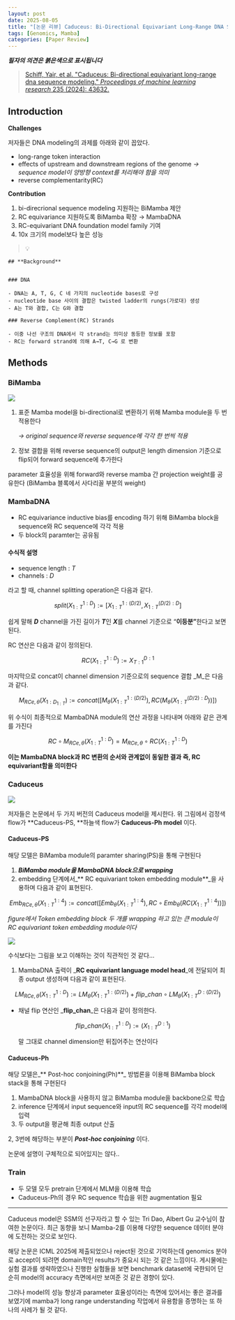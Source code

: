 ```yaml
---
layout: post
date: 2025-08-05
title: "[논문 리뷰] Caduceus: Bi-Directional Equivariant Long-Range DNA Sequence Modeling"
tags: [Genomics, Mamba]
categories: [Paper Review]
---
```


<span class="notion-red">_**필자의 의견은 붉은색으로 표시됩니다**_</span>


> [Schiff, Yair, et al. "Caduceus: Bi-directional equivariant long-range dna sequence modeling." ](https://pmc.ncbi.nlm.nih.gov/articles/PMC12189541/)[_Proceedings of machine learning research_](https://pmc.ncbi.nlm.nih.gov/articles/PMC12189541/)[ 235 (2024): 43632.](https://pmc.ncbi.nlm.nih.gov/articles/PMC12189541/)



## Introduction


**Challenges**


저자들은 DNA modeling의 과제를 아래와 같이 꼽았다.

- long-range token interaction
- effects of upstream and downstream regions of the genome 
_→ sequence model이 양방향 context를 처리해야 함을 의미_
- reverse complementarity(RC)

**Contribution**

1. bi-direcrional sequence modeling 지원하는 BiMamba 제안
1. RC equivariance 지원하도록 BiMamba 확장 → MambaDNA
1. RC-equivariant DNA foundation model family 기여
1. 10x 크기의 model보다 높은 성능

> 💡 


	## **Background**


	### DNA

	- DNA는 A, T, G, C 네 가지의 nucleotide bases로 구성
	- nucleotide base 사이의 결합은 twisted ladder의 rungs(가로대) 생성
	- A는 T와 결합, C는 G와 결합

	### Reverse Complement(RC) Strands

	- 이중 나선 구조의 DNA에서 각 strand는 의미상 동등한 정보를 포함
	- RC는 forward strand에 의해 A→T, C→G 로 변환


## Methods



### BiMamba


![](https://prod-files-secure.s3.us-west-2.amazonaws.com/542b861c-36a8-4051-84e5-8804b6728dba/2c247d59-7815-4980-99f0-8f0d21f445a7/image.png?X-Amz-Algorithm=AWS4-HMAC-SHA256&X-Amz-Content-Sha256=UNSIGNED-PAYLOAD&X-Amz-Credential=ASIAZI2LB466R5GZLKUU%2F20250924%2Fus-west-2%2Fs3%2Faws4_request&X-Amz-Date=20250924T140118Z&X-Amz-Expires=3600&X-Amz-Security-Token=IQoJb3JpZ2luX2VjENX%2F%2F%2F%2F%2F%2F%2F%2F%2F%2FwEaCXVzLXdlc3QtMiJHMEUCIQCxtzHOpul6a8VkLA9HGVY24ogU8ijFS%2BGQjxc75LQCQwIgK9KdW3pTenfsPKAixABSO0i0DePKjLP9RkesFj%2B9fbwq%2FwMIXhAAGgw2Mzc0MjMxODM4MDUiDD1tUqhW1VVedFOFqyrcA6XJk%2BrvPuzajuV1ub37UxgPLKcJbOqFSjAtwDm9tjmV2Rc%2BdP6E7z3JG94a8Aee2ON7%2Bm9FYt3t5dQxlGNd49ohCDy9tJtrOURjJoCHvu0fnLlhF6xCgT8ugZSL0CtmKOBqkvbhwT9DhlXs661nPlbR5bKxLRcbfaDrQfP9J5LpkRoj1la8DJzb%2Bd9SkRsabx9xXpukG%2BvqdQqFLCOTNH5a2I93GBSkw1vqLWfytFU83yJjvln0xXqx8IulmnXbx6n1%2FLCLmnANpe1DXS%2BqGEDlU1y0coY1IB9kRU264v7ZOeOTN%2F%2BqGqvNsRBQV3KMxuY8zDe5g3KmsIGM8wk%2FDrjXWLl89e87BZxxI4RV6Bx%2BVQ%2FLKEL%2BEdve4AF5Xy6Hc1vFmX12XrpiQXvT1O8efRnztZ2PY%2FLGvOy2J2LK7MOTpEnDvVXyeHN%2FNCGoKA0t9J8U6%2BA6cQMQ04aqOzNuc03v4DhzCCOVgGSlzU6SvAbfUfaIz55Mvug1V1PrbIIS7vKsQommGz7LU1XPFncZ7Am2jaQ%2FnJNgj1QptfwgrNajMI%2FwYm8iNVgB2o5H%2BrjlNcTcrpkINRMCgOndDXzFsDOBRmjIa1OlQP2ePvV6T%2BxBk80RpTkg49Dk1S8HMNTRz8YGOqUBbjdieVRRK3L%2B4iEgMdS%2Bo7pt9j%2BB6AqBevz58GE6BJEEABPjTaExto3GS3z8N7tRt4EXNhl%2B3H49hw1Pi4r7H5AzcjnY1eXF0kl%2FKyX7YWq6%2FNhzLvoeNRV8Mm%2FXb9TBi6j%2FcN0UO89kpQzaMFvxAcq%2FTt3aqFx7bUhVbGxSw9KHubTurPDA6B2sO7NCN%2BBwZ2fLQ1ABPJOBrZXOZwrZuvGHePhL&X-Amz-Signature=74d3a26859ae18b2753d72956be4e4fef7d6cdda3f8bafe2148f96703f9c0704&X-Amz-SignedHeaders=host&x-amz-checksum-mode=ENABLED&x-id=GetObject)

1. 표준 Mamba model을 bi-directional로 변환하기 위해 Mamba module을 두 번 적용한다

	_→ original sequence와 reverse sequence에 각각 한 번씩 적용_

1. 정보 결합을 위해 reverse sequence의 output은 length dimension 기준으로 flip되어 forward sequence에 추가한다

parameter 효율성을 위해 forward와 reverse mamba 간 projection weight를 공유한다 (BiMamba 블록에서 사다리꼴 부분의 weight)



### MambaDNA

- RC equivariance inductive bias를 encoding 하기 위해 BiMamba block을 sequence와 RC sequence에 각각 적용
- 두 block의 paramter는 공유됨


#### 수식적 설명

- sequence length : _T_
- channels : _D_

라고 할 때,  channel splitting operation은 다음과 같다.


$$
split(X^{1:D}_{1:T}):=[X^{1:(D/2)}_{1:T},X^{(D/2):D}_{1:T}]
$$


<span class="notion-red">쉽게 말해 </span><span class="notion-red">_**D**_</span><span class="notion-red"> channel을 가진 길이가 </span><span class="notion-red">_**T**_</span><span class="notion-red">인 </span><span class="notion-red">_**X**_</span><span class="notion-red">를 channel 기준으로 “</span><span class="notion-red">**이등분”**</span><span class="notion-red">한다고 보면 된다.</span>


RC 연산은 다음과 같이 정의된다.


$$
RC(X^{1:D}_{1:T}):=X^{D:1}_{T:1}
$$


마지막으로 concat이 channel dimension 기준으로의 sequence 결합 _M_은 다음과 같다.


$$
M_{RCe,\theta}(X_{1:D_{1:T}}):=concat([M_{\theta}(X^{1:(D/2)}_{1:T}),RC(M_{\theta}(X^{(D/2):D}_{1:T}))])
$$


위 수식이 최종적으로 MambaDNA module의 연산 과정을 나타내며 아래와 같은 관계를 가진다


$$
RC\circ M_{RCe,\theta}(X^{1:D}_{1:T}) = M_{RCe,\theta} \circ RC(X^{1:D}_{1:T})
$$


**이는 MambaDNA block과 RC 변환의 순서와 관계없이 동일한 결과 즉, RC equivariant함을 의미한다**



### Caduceus


![](https://prod-files-secure.s3.us-west-2.amazonaws.com/542b861c-36a8-4051-84e5-8804b6728dba/f94a60d7-8145-473b-aef9-7c68d3ec604a/image.png?X-Amz-Algorithm=AWS4-HMAC-SHA256&X-Amz-Content-Sha256=UNSIGNED-PAYLOAD&X-Amz-Credential=ASIAZI2LB466R5GZLKUU%2F20250924%2Fus-west-2%2Fs3%2Faws4_request&X-Amz-Date=20250924T140119Z&X-Amz-Expires=3600&X-Amz-Security-Token=IQoJb3JpZ2luX2VjENX%2F%2F%2F%2F%2F%2F%2F%2F%2F%2FwEaCXVzLXdlc3QtMiJHMEUCIQCxtzHOpul6a8VkLA9HGVY24ogU8ijFS%2BGQjxc75LQCQwIgK9KdW3pTenfsPKAixABSO0i0DePKjLP9RkesFj%2B9fbwq%2FwMIXhAAGgw2Mzc0MjMxODM4MDUiDD1tUqhW1VVedFOFqyrcA6XJk%2BrvPuzajuV1ub37UxgPLKcJbOqFSjAtwDm9tjmV2Rc%2BdP6E7z3JG94a8Aee2ON7%2Bm9FYt3t5dQxlGNd49ohCDy9tJtrOURjJoCHvu0fnLlhF6xCgT8ugZSL0CtmKOBqkvbhwT9DhlXs661nPlbR5bKxLRcbfaDrQfP9J5LpkRoj1la8DJzb%2Bd9SkRsabx9xXpukG%2BvqdQqFLCOTNH5a2I93GBSkw1vqLWfytFU83yJjvln0xXqx8IulmnXbx6n1%2FLCLmnANpe1DXS%2BqGEDlU1y0coY1IB9kRU264v7ZOeOTN%2F%2BqGqvNsRBQV3KMxuY8zDe5g3KmsIGM8wk%2FDrjXWLl89e87BZxxI4RV6Bx%2BVQ%2FLKEL%2BEdve4AF5Xy6Hc1vFmX12XrpiQXvT1O8efRnztZ2PY%2FLGvOy2J2LK7MOTpEnDvVXyeHN%2FNCGoKA0t9J8U6%2BA6cQMQ04aqOzNuc03v4DhzCCOVgGSlzU6SvAbfUfaIz55Mvug1V1PrbIIS7vKsQommGz7LU1XPFncZ7Am2jaQ%2FnJNgj1QptfwgrNajMI%2FwYm8iNVgB2o5H%2BrjlNcTcrpkINRMCgOndDXzFsDOBRmjIa1OlQP2ePvV6T%2BxBk80RpTkg49Dk1S8HMNTRz8YGOqUBbjdieVRRK3L%2B4iEgMdS%2Bo7pt9j%2BB6AqBevz58GE6BJEEABPjTaExto3GS3z8N7tRt4EXNhl%2B3H49hw1Pi4r7H5AzcjnY1eXF0kl%2FKyX7YWq6%2FNhzLvoeNRV8Mm%2FXb9TBi6j%2FcN0UO89kpQzaMFvxAcq%2FTt3aqFx7bUhVbGxSw9KHubTurPDA6B2sO7NCN%2BBwZ2fLQ1ABPJOBrZXOZwrZuvGHePhL&X-Amz-Signature=3fc4f826e9371b92035b286351f5538e21c7fd0f2378622250baf571b5e97203&X-Amz-SignedHeaders=host&x-amz-checksum-mode=ENABLED&x-id=GetObject)


저자들은 논문에서 두 가지 버전의 Caduceus model을 제시한다. 위 그림에서 검정색 flow가 **Caduceus-PS, **하늘색 flow가 **Caduceus-Ph model** 이다.



#### Caduceus-PS


해당 모델은 BiMamba module의 paramter sharing(PS)을 통해 구현된다

1. _**BiMamba module을 MambaDNA block으로 wrapping**_
1. embedding 단계에서_** RC equivariant token embedding module**_을 사용하며 다음과 같이 표현된다.

$$
Emb_{RCe,\theta}(X^{1:4}_{1:T}):=concat([Emb_{\theta}(X^{1:4}_{1:T}),RC \circ Emb_{\theta}(RC(X^{1:4}_{1:T}))])
$$


_figure에서 Token embedding block 두 개를 wrapping 하고 있는 큰 module이 RC equivariant token embedding module이다_


![](https://prod-files-secure.s3.us-west-2.amazonaws.com/542b861c-36a8-4051-84e5-8804b6728dba/b175e4da-71eb-4e91-8c23-a06dabe673c9/image.png?X-Amz-Algorithm=AWS4-HMAC-SHA256&X-Amz-Content-Sha256=UNSIGNED-PAYLOAD&X-Amz-Credential=ASIAZI2LB466R5GZLKUU%2F20250924%2Fus-west-2%2Fs3%2Faws4_request&X-Amz-Date=20250924T140119Z&X-Amz-Expires=3600&X-Amz-Security-Token=IQoJb3JpZ2luX2VjENX%2F%2F%2F%2F%2F%2F%2F%2F%2F%2FwEaCXVzLXdlc3QtMiJHMEUCIQCxtzHOpul6a8VkLA9HGVY24ogU8ijFS%2BGQjxc75LQCQwIgK9KdW3pTenfsPKAixABSO0i0DePKjLP9RkesFj%2B9fbwq%2FwMIXhAAGgw2Mzc0MjMxODM4MDUiDD1tUqhW1VVedFOFqyrcA6XJk%2BrvPuzajuV1ub37UxgPLKcJbOqFSjAtwDm9tjmV2Rc%2BdP6E7z3JG94a8Aee2ON7%2Bm9FYt3t5dQxlGNd49ohCDy9tJtrOURjJoCHvu0fnLlhF6xCgT8ugZSL0CtmKOBqkvbhwT9DhlXs661nPlbR5bKxLRcbfaDrQfP9J5LpkRoj1la8DJzb%2Bd9SkRsabx9xXpukG%2BvqdQqFLCOTNH5a2I93GBSkw1vqLWfytFU83yJjvln0xXqx8IulmnXbx6n1%2FLCLmnANpe1DXS%2BqGEDlU1y0coY1IB9kRU264v7ZOeOTN%2F%2BqGqvNsRBQV3KMxuY8zDe5g3KmsIGM8wk%2FDrjXWLl89e87BZxxI4RV6Bx%2BVQ%2FLKEL%2BEdve4AF5Xy6Hc1vFmX12XrpiQXvT1O8efRnztZ2PY%2FLGvOy2J2LK7MOTpEnDvVXyeHN%2FNCGoKA0t9J8U6%2BA6cQMQ04aqOzNuc03v4DhzCCOVgGSlzU6SvAbfUfaIz55Mvug1V1PrbIIS7vKsQommGz7LU1XPFncZ7Am2jaQ%2FnJNgj1QptfwgrNajMI%2FwYm8iNVgB2o5H%2BrjlNcTcrpkINRMCgOndDXzFsDOBRmjIa1OlQP2ePvV6T%2BxBk80RpTkg49Dk1S8HMNTRz8YGOqUBbjdieVRRK3L%2B4iEgMdS%2Bo7pt9j%2BB6AqBevz58GE6BJEEABPjTaExto3GS3z8N7tRt4EXNhl%2B3H49hw1Pi4r7H5AzcjnY1eXF0kl%2FKyX7YWq6%2FNhzLvoeNRV8Mm%2FXb9TBi6j%2FcN0UO89kpQzaMFvxAcq%2FTt3aqFx7bUhVbGxSw9KHubTurPDA6B2sO7NCN%2BBwZ2fLQ1ABPJOBrZXOZwrZuvGHePhL&X-Amz-Signature=19ead138cbeffd6171f070f44bff0f3fdac196ff3ccc2f894365d6bfb84858cb&X-Amz-SignedHeaders=host&x-amz-checksum-mode=ENABLED&x-id=GetObject)


<span class="notion-red">수식보다는 그림을 보고 이해하는 것이 직관적인 것 같다…</span>

1. MambaDNA 출력이 _**RC equivariant language model head**_에 전달되어 최종 output 생성하며 다음과 같이 표현된다.

$$
LM_{RCe,\theta}(X^{1:D}_{1:T}):= LM_{\theta}(X^{1:(D/2)}_{1:T})+flip\_chan\circ LM_{\theta}(X^{D:(D/2)}_{1:T})
$$

- 채널 flip 연산인 _**flip\_chan**_은 다음과 같이 정의한다.

	$$
	flip\_chan(X^{1:D}_{1:T}):=(X^{D:1}_{1:T})
	$$


	말 그대로 channel dimension만 뒤집어주는 연산이다



#### Caduceus-Ph


해당 모델은_** Post-hoc conjoining(Ph)**_ 방법론을 이용해 BiMamba block stack을 통해 구현된다

1. MambaDNA block을 사용하지 않고 BiMamba module을 backbone으로 학습
1. inference 단계에서 input sequence와 input의 RC sequence를 각각 model에 입력
1. 두 output을 평균해 최종 output 산출

2, 3번에 해당하는 부분이 _**Post-hoc conjoining**_ 이다.


<span class="notion-red">논문에 설명이 구체적으로 되어있지는 않다..</span>



### Train

- 두 모델 모두 pretrain 단계에서 MLM을 이용해 학습
- Caduceus-Ph의 경우 RC sequence 학습을 위한 augmentation 필요

---


<span class="notion-red">Caduceus model은 SSM의 선구자라고 할 수 있는 Tri Dao, Albert Gu 교수님이 참여한 논문이다. 최근 동향을 보니 Mamba-2를 이용해 다양한 sequence 데이터 분야에 도전하는 것으로 보인다.</span>


<span class="notion-red">해당 논문은 ICML 2025에 제출되었으나 reject된 것으로 기억하는데 genomics 분야로 accept이 되려면 domain적인 results가 중요시 되는 것 같은 느낌이다. 게시물에는 실험 결과를 생략하였으나 진행한 실험들을 보면 benchmark dataset에 국한되어 단순히 model의 accuracy 측면에서만 보여준 것 같은 경향이 있다.</span>


<span class="notion-red">그러나 model의 성능 향상과 parameter 효율성이라는 측면에 있어서는 좋은 결과를 보였기에 mamba가 long range understanding 작업에서 유용함을 증명하는 또 하나의 사례가 될 것 같다.</span>

